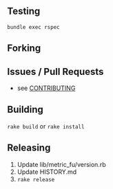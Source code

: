 ## Testing

`bundle exec rspec`

## Forking

## Issues / Pull Requests

* see [CONTRIBUTING](CONTRIBUTING.md)

## Building

`rake build` or `rake install`

## Releasing

1. Update lib/metric_fu/version.rb
2. Update HISTORY.md
3. `rake release`
